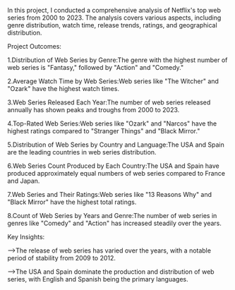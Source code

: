 In this project, I conducted a comprehensive analysis of Netflix's top web series from 2000 to 2023. The analysis covers various aspects, including genre distribution, watch time, release trends, ratings, and geographical distribution. 



Project Outcomes:

1.Distribution of Web Series by Genre:The genre with the highest number of web series is "Fantasy," followed by "Action" and "Comedy."

2.Average Watch Time by Web Series:Web series like "The Witcher" and "Ozark" have the highest watch times.

3.Web Series Released Each Year:The number of web series released annually has shown peaks and troughs from 2000 to 2023.

4.Top-Rated Web Series:Web series like "Ozark" and "Narcos" have the highest ratings compared to "Stranger Things" and "Black Mirror."

5.Distribution of Web Series by Country and Language:The USA and Spain are the leading countries in web series distribution.

6.Web Series Count Produced by Each Country:The USA and Spain have produced approximately equal numbers of web series compared to France and Japan.

7.Web Series and Their Ratings:Web series like "13 Reasons Why" and "Black Mirror" have the highest total ratings.

8.Count of Web Series by Years and Genre:The number of web series in genres like "Comedy" and "Action" has increased steadily over the years.



Key Insights:

-->The release of web series has varied over the years, with a notable period of stability from 2009 to 2012.

-->The USA and Spain dominate the production and distribution of web series, with English and Spanish being the primary languages.
